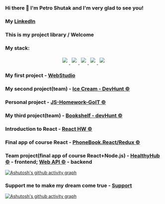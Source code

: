 ### Hi there 👋 I'm Petro Shutak and I'm very glad to see you!
### My <a href="https://www.linkedin.com/in/petroshutak/">LinkedIn</a>
### This is my project library / Welcome
### My stack:
<div align="center">
  <a href="https://skillicons.dev" target="_blank">
    <img src="https://skillicons.dev/icons?i=html,css,js,react" style="display: inline-block; margin: 5px;" />
    <img src="https://skillicons.dev/icons?i=redux,nodejs,mongodb,postman" style="display: inline-block; margin: 5px;" />
    <img src="https://skillicons.dev/icons?i=express,firebase,sass,materialui" style="display: inline-block; margin: 5px;" />
    <img src="https://skillicons.dev/icons?i=styledcomponents,git,github,vscode" style="display: inline-block; margin: 5px;" />
    <img src="https://skillicons.dev/icons?i=vite,webpack" style="display: inline-block; margin: 5px;" />
  </a>
</div>


### My first project - <a href="https://petroshutak.github.io/goit-markup-hw-07/" target="_blank">WebStudio</a>
### My second project(team) - <a href="https://petekostrytsya.github.io/DevHunt/" target="_blank">Ice Cream - DevHunt ©</a>
### Personal project - <a href="https://petroshutak.github.io/JS-Homework-GoIT/" target="_blank">JS-Homework-GoIT ©</a>
### My third project(team) - <a href="https://petroshutak.github.io/devHunt-team-project-js/" target="_blank">Bookshelf - devHunt ©</a>

### Introduction to React - <a href="https://petroshutak.github.io/react-hook-project/" target="_blank">React HW ©</a>
### Final app of course React - <a href="https://petroshutak.github.io/goit-react-hw-08-phonebook" target="_blank">PhoneBook.React/Redux ©</a>
### Team project(final app of course React+Node.js) - <a href="https://alextkachenkofullstack.github.io/healthy-hub/" target="_blank">HealthyHub ©</a> - frontend; <a href="https://backend-healthyhub.onrender.com/api-docs/" target="_blank">Web API ©</a> - backend


[![Ashutosh's github activity graph](https://github-readme-activity-graph.vercel.app/graph?username=PetroShutak&theme=react-dark)](https://github.com/ashutosh00710/github-readme-activity-graph)

### Support me to make my dream come true - <a href="https://send.monobank.ua/jar/4vdPfcUt41" target="_blank">Support</a>
<!-- ### My CV: for download click link => [Petro_Shutak_Fullstack_developer.pdf](https://github.com/PetroShutak/PetroShutak/files/11728501/Petro_Shutak_Fullstack_developer.pdf) -->
[![Ashutosh's github activity graph](https://github-readme-activity-graph.vercel.app/graph?username=PetroShutak&bg_color=000000&color=ffffff&line=2eb830&point=05ff22&area=true&hide_border=true)](https://github.com/ashutosh00710/github-readme-activity-graph)

<!--
**PetroShutak/PetroShutak** is a ✨ _special_ ✨ repository because its `README.md` (this file) appears on your GitHub profile.


Here are some ideas to get you started:

- 🔭 I’m currently working on ...
- 🌱 I’m currently learning ...
- 👯 I’m looking to collaborate on ...
- 🤔 I’m looking for help with ...
- 💬 Ask me about ...
- 📫 How to reach me: ...
- 😄 Pronouns: ...
- ⚡ Fun fact: ...
-->

